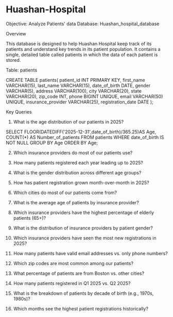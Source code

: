 # Huashan-Hospital
Objective: Analyze Patients' data
Database: Huashan_hospital_database

Overview

This database is designed to help Huashan Hospital keep track of its patients and understand key trends in its patient population. It contains a single, detailed table called patients in which the data of each patient is stored.


Table: patients 

CREATE TABLE patients(
        patient_id INT PRIMARY KEY,
    first_name VARCHAR(15),
    last_name VARCHAR(15),
    date_of_birth DATE,
    gender VARCHAR(5),
    address VARCHAR(100),
    city VARCHAR(20),
    state VARCHAR(20),
    zip_code INT,
    phone BIGINT UNIQUE,
    email VARCHAR(50) UNIQUE,
    insurance_provider VARCHAR(25),
    registration_date DATE 
);

Key Queries 
1. What is the age distribution of our patients in 2025?  

SELECT FLOOR(DATEDIFF('2025-12-31',date_of_birth)/365.25)AS Age, COUNT(*) AS Number_of_patients FROM patients
WHERE date_of_birth IS NOT NULL
GROUP BY Age
ORDER BY Age;

2. Which insurance providers do most of our patients use?  



3. How many patients registered each year leading up to 2025?  



4. What is the gender distribution across different age groups?  



5. How has patient registration grown month-over-month in 2025?  



6. Which cities do most of our patients come from?  



7. What is the average age of patients by insurance provider?  



8. Which insurance providers have the highest percentage of elderly patients (65+)?  



9. What is the distribution of insurance providers by patient gender? 



10. Which insurance providers have seen the most new registrations in 2025?  


 
11. How many patients have valid email addresses vs. only phone numbers?  



12. Which zip codes are most common among our patients?  



13. What percentage of patients are from Boston vs. other cities?  



14. How many patients registered in Q1 2025 vs. Q2 2025? 


15. What is the breakdown of patients by decade of birth (e.g., 1970s, 1980s)?  



16. Which months see the highest patient registrations historically?
